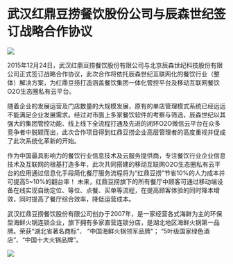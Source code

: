 # 武汉红鼎豆捞餐饮股份公司与辰森世纪签订战略合作协议

![](http://www.choicesoft.com.cn/UploadFile/2016128101342950.jpg)

 2015年12月24日，武汉红鼎豆捞餐饮股份有限公司与北京辰森世纪科技股份有限公司正式签订战略合作协议，此次合作将依托辰森世纪互联网化的餐饮行业（整体）解决方案，为红鼎豆捞打造涵盖餐饮集团一体化管控平台及移动互联网餐饮O2O生态圈私有云平台。
 
随着企业的发展运营及门店数量的大规模发展，原有的单店管理模式系统已经远远不能满足企业发展需求。经过对市面上多家餐饮软件的考察与筛选，辰森世纪以其强大的集团管控功能、线上线下全流程打通及先进的闭环O2O微信云平台在众多竞争者中脱颖而出，此次合作项目得到红鼎豆捞企业高层管理者的高度重视并促成了此次系统化革新的开始。

作为中国最具影响力的餐饮行业信息技术及云服务提供商，专注餐饮行业企业信息技术及互联网的根基打造多年，此次共同搭建的移动互联网O2O生态圈私有云平台的应用通过信息化手段简化餐厅服务流程将为“红鼎豆捞”节省10%的人力成本并可提高5~10%的翻台率！  未来，红鼎豆捞旗下的所有餐厅中顾客可通过移动端设备在线实现自助定位、等位、点餐、买单等流程，在提高顾客体验的同时降本增效，同时提高了餐厅综合效率，降低运营成本。

武汉红鼎豆捞餐饮股份有限公司创办于2007年，是一家经营各式海鲜为主的环保型海鲜火锅连锁企业，旗下拥有多家直营连锁分店，是湖北地区海鲜火锅第一品牌。荣获“湖北省著名商标”、 “中国海鲜火锅领军品牌”； “5叶级国家绿色酒店”、“中国十大火锅品牌”。

![](http://www.choicesoft.com.cn/UploadFile/2016128101415121.jpg)